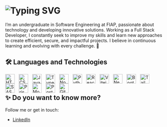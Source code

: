# <img src="https://readme-typing-svg.herokuapp.com?font=Noto+Sans&weight=600&size=28&duration=4000&pause=1000&color=F0F6FC&center=false&vCenter=true&width=600&height=36&lines=Welcome+to+my+Profile!+✨;I+am+Felipe+Ricardo+🚀;Full-Stack+Developer+💻" alt="Typing SVG">

I’m an undergraduate in Software Engineering at FIAP, passionate about technology and developing innovative solutions. Working as a Full Stack Developer, I constantly seek to improve my skills and learn new approaches to create efficient, secure, and impactful projects. I believe in continuous learning and evolving with every challenge. 🚀

## 🛠 Languages and Technologies

<img 
  align="left" 
  alt="HTML" title="HTML" 
  width="30px" style="padding-right: 10px;" 
  src="https://cdn.jsdelivr.net/gh/devicons/devicon@latest/icons/html5/html5-original.svg" 
/>
<img 
  align="left" 
  alt="CSS" title="CSS"
  width="30px" style="padding-right: 10px;" 
  src="https://cdn.jsdelivr.net/gh/devicons/devicon@latest/icons/css3/css3-original.svg" 
/>
<img 
  align="left" 
  alt="JavaScript" title="JavaScript"
  width="30px" style="padding-right: 10px;" 
  src="https://cdn.jsdelivr.net/gh/devicons/devicon@latest/icons/javascript/javascript-original.svg" 
/>
[<img 
  align="left" 
  alt="TypeScript" title="TypeScript" 
  width="30px" style="padding-right: 10px;" 
  src="https://cdn.jsdelivr.net/gh/devicons/devicon@latest/icons/typescript/typescript-original.svg" 
/>](https://www.typescriptlang.org/)
[<img 
  align="left" 
  alt="Nodejs" title="Nodejs"
  width="30px" style="padding-right: 10px;" 
  src="https://cdn.jsdelivr.net/gh/devicons/devicon@latest/icons/nodejs/nodejs-original.svg" 
/>](https://nodejs.org)
[<img 
  align="left" 
  alt="Python" title="Python"
  width="30px" style="padding-right: 10px;" 
  src="https://cdn.jsdelivr.net/gh/devicons/devicon@latest/icons/python/python-original.svg" 
/>](https://www.python.org/)
[<img 
  align="left" 
  alt="React" title="React" 
  width="30px" style="padding-right: 10px;" 
  src="https://cdn.jsdelivr.net/gh/devicons/devicon@latest/icons/react/react-original.svg" 
/>](https://react.dev/)
[<img 
  align="left" 
  alt="Vitejs" title="Vitejs"
  width="30px" style="padding-right: 10px;" 
  src="https://cdn.jsdelivr.net/gh/devicons/devicon@latest/icons/vitejs/vitejs-original.svg" 
/>](https://vite.dev/)
[<img 
  align="left" 
  alt="Next.js" title="Next.js"
  width="30px" style="padding-right: 10px;" 
  src="https://cdn.jsdelivr.net/gh/devicons/devicon@latest/icons/nextjs/nextjs-original.svg" 
/>](https://nextjs.org/)
[<img 
  align="left" 
  alt="Bootstrap" title="Bootstrap" 
  width="30px" style="padding-right: 10px;" 
  src="https://cdn.jsdelivr.net/gh/devicons/devicon@latest/icons/bootstrap/bootstrap-original.svg" 
/>](https://getbootstrap.com/)
[<img 
  align="left" 
  alt="Tailwind" title="Tailwind"
  width="30px" style="padding-right: 10px;" 
  src="https://cdn.jsdelivr.net/gh/devicons/devicon@latest/icons/tailwindcss/tailwindcss-original.svg" 
/>](https://tailwindcss.com/)
[<img 
  align="left" 
  alt="SASS" title="SASS"
  width="30px" style="padding-right: 10px;" 
  src="https://cdn.jsdelivr.net/gh/devicons/devicon@latest/icons/sass/sass-original.svg" 
/>](https://sass-lang.com/)
[<img 
  align="left" 
  alt="Prisma" title="Prisma"
  width="30px" style="padding-right: 10px;" 
  src="https://cdn.jsdelivr.net/gh/devicons/devicon@latest/icons/prisma/prisma-original.svg" 
/>](https://www.prisma.io/)
[<img 
  align="left" 
  alt="Mongodb" title="Mongodb"
  width="30px" style="padding-right: 10px;" 
  src="https://cdn.jsdelivr.net/gh/devicons/devicon@latest/icons/mongodb/mongodb-plain.svg" 
/>](https://www.mongodb.com)
[<img 
  align="left" 
  alt="Postgresql" title="Postgresql"
  width="30px" style="padding-right: 10px;" 
  src="https://cdn.jsdelivr.net/gh/devicons/devicon@latest/icons/postgresql/postgresql-plain.svg" 
/>](https://www.postgresql.org/)
[<img 
  align="left" 
  alt="Git" title="Git"
  width="30px" style="padding-right: 10px;" 
  src="https://cdn.jsdelivr.net/gh/devicons/devicon@latest/icons/git/git-original.svg" 
/>](https://git-scm.com/)
<br/>
<br/>

## ✨ Do you want to know more?
Follow me or get in touch:

- [LinkedIn](https://www.linkedin.com/in/felipe-ricardo-prado/)
